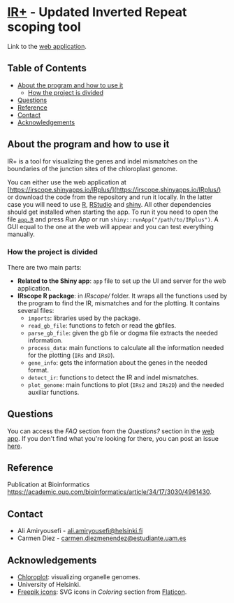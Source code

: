 # [IR+](https://irscope.shinyapps.io/IRplus/) - Updated Inverted Repeat scoping tool

Link to the [web application](https://irscope.shinyapps.io/IRplus/).

## Table of Contents

- [About the program and how to use it](#about-the-program-and-how-to-use-it)
  * [How the project is divided](#how-the-project-is-divided)
- [Questions](#questions)
- [Reference](#reference)
- [Contact](#contact)
- [Acknowledgements](#acknowledgements)

## About the program and how to use it

IR+ is a tool for visualizing the genes and indel mismatches on the boundaries of the junction sites of the chloroplast genome. 

You can either use the web application at [https://irscope.shinyapps.io/IRplus/](https://irscope.shinyapps.io/IRplus/) or download the code from the repository and run it locally. In the latter case you will need to use [R](https://www.r-project.org/), [RStudio](https://www.rstudio.com/) and [shiny](https://cran.r-project.org/web/packages/shiny/index.html). All other dependencies should get installed when starting the app. To run it you need to open the file [`app.R`](https://github.com/AmiryousefiLab/IRplus/blob/main/app.R) and press *Run App* or run `shiny::runApp("/path/to/IRplus")`. A GUI equal to the one at the web will appear and you can test everything manually.

### How the project is divided

There are two main parts:

- **Related to the Shiny app**: `app` file to set up the UI and server for the web application.
- **IRscope R package**: in *IRscope/* folder. It wraps all the functions used by the program to find the IR, mismatches and for the plotting. It contains several files:
    - `imports`: libraries used by the package.
    - `read_gb_file`: functions to fetch or read the gbfiles.
    - `parse_gb_file`: given the gb file or dogma file extracts the needed information.
    - `process_data`: main functions to calculate all the information needed for the plotting (`IRs` and `IRsD`).
    - `gene_info`: gets the information about the genes in the needed format.
    - `detect_ir`: functions to detect the IR and indel mismatches.
    - `plot_genome`: main functions to plot (`IRs2` and `IRs2D`) and the needed auxiliar functions.

## Questions

You can access the *FAQ* section from the *Questions?* section in the [web app](https://irscope.shinyapps.io/IRplus/). If you don't find what you're looking for there, you can post an issue [here](https://github.com/AmiryousefiLab/IRplus/issues).

## Reference 

Publication at Bioinformatics <https://academic.oup.com/bioinformatics/article/34/17/3030/4961430>.

## Contact

- Ali Amiryousefi - ali.amiryousefi@helsinki.fi
- Carmen Diez - carmen.diezmenendez@estudiante.uam.es

## Acknowledgements

* [Chloroplot](https://github.com/shuyuzheng/Chloroplot/): visualizing organelle genomes.
* University of Helsinki.
* [Freepik icons](https://www.flaticon.com/authors/freepik): SVG icons in *Coloring* section from [Flaticon](https://www.flaticon.com/).
